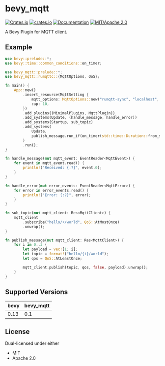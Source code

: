 # bevy_mqtt

[![Crates.io](https://img.shields.io/crates/v/bevy_mqtt)](https://crates.io/crates/bevy_mqtt)
[![crates.io](https://img.shields.io/crates/d/bevy_mqtt)](https://crates.io/crates/bevy_cronjob)
[![Documentation](https://docs.rs/bevy_mqtt/badge.svg)](https://docs.rs/bevy_mqtt)
[![MIT/Apache 2.0](https://img.shields.io/badge/license-MIT%2FApache-blue.svg)](https://github.com/Seldom-SE/seldom_pixel#license)

A Bevy Plugin for MQTT client.

## Example

```rust
use bevy::prelude::*;
use bevy::time::common_conditions::on_timer;

use bevy_mqtt::prelude::*;
use bevy_mqtt::rumqttc::{MqttOptions, QoS};

fn main() {
    App::new()
        .insert_resource(MqttSetting {
            mqtt_options: MqttOptions::new("rumqtt-sync", "localhost", 1883),
            cap: 10,
        })
        .add_plugins((MinimalPlugins, MqttPlugin))
        .add_systems(Update, (handle_message, handle_error))
        .add_systems(Startup, sub_topic)
        .add_systems(
            Update,
            publish_message.run_if(on_timer(std::time::Duration::from_secs(1))),
        )
        .run();
}

fn handle_message(mut mqtt_event: EventReader<MqttEvent>) {
    for event in mqtt_event.read() {
        println!("Received: {:?}", event.0);
    }
}

fn handle_error(mut error_events: EventReader<MqttError>) {
    for error in error_events.read() {
        println!("Error: {:?}", error);
    }
}

fn sub_topic(mut mqtt_client: Res<MqttClient>) {
    mqtt_client
        .subscribe("hello/+/world", QoS::AtMostOnce)
        .unwrap();
}

fn publish_message(mut mqtt_client: Res<MqttClient>) {
    for i in 0..3 {
        let payload = vec![1; i];
        let topic = format!("hello/{i}/world");
        let qos = QoS::AtLeastOnce;

        mqtt_client.publish(topic, qos, false, payload).unwrap();
    }
}

```

## Supported Versions

| bevy | bevy_mqtt |
|------|-----------|
| 0.13 | 0.1       |

## License

Dual-licensed under either

- MIT
- Apache 2.0
